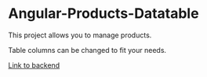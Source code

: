 # Angular-Products-Datatable
This project allows you to manage products.

Table columns can be changed to fit your needs.

[Link to backend](https://github.com/DomerRus/Lab2-backend)

